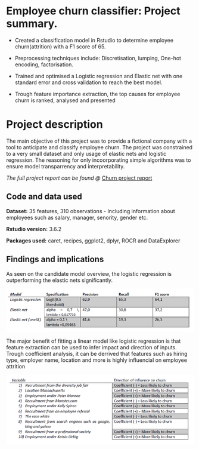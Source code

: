 # Employee churn classifier: Project summary.

* Created a classification model in Rstudio to determine employee churn(attrition) with a F1 score of 65.

* Preprocessing techniques include: Discretisation, lumping, One-hot encoding, factorisation.

* Trained and optimised a Logistic regression and Elastic net with one standard error and cross validation to reach the best model.

* Trough feature importance extraction, the top causes for employee churn is ranked, analysed and presented

# Project description
The main objective of this project was to provide a fictional company with a tool to anticipate and classify employee churn. The project was constrained to a very small dataset and only usage of elastic nets and logistic regression. The reasoning for only incoorporating simple algorithms was to ensure model transparrency and interpretability.

*The full project report can be found @* [Churn project report](Churn%20project.pdf)

## Code and data used
**Dataset:** 35 features, 310 observations - Including information about employees such as salary, manager, senority, gender etc.

**Rstudio version:** 3.6.2

**Packages used:** caret, recipes, ggplot2, dplyr, ROCR and DataExplorer

## Findings and implications
As seen on the candidate model overview, the logistic regression is outperforming the elastic nets significantly.

![](candidate%20models.png)

The major benefit of fitting a linear model like logistic regression is that feature extraction can be used to infer impact and direction of inputs.
Trough coefficient analysis, it can be derrived that features such as hiring type, employer name, location and more is highly influencial on employee attrition

![Feature importance](feature%20importance.png)

